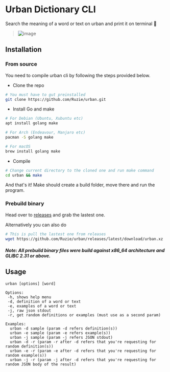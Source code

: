 # Urban Dictionary CLI
Search the meaning of a word or text on urban and print it on terminal :notebook:

> ![image](https://user-images.githubusercontent.com/71683721/175098387-02cd8f81-1c77-44b5-bcea-cc2a70e03c72.png)

## Installation
### From source
You need to compile urban cli by following the steps provided below.

* Clone the repo
```sh
# You must have to gut preinstalled
git clone https://github.com/Ruzie/urban.git
```

* Install Go and make
```sh
# For Debian (Ubuntu, Xubuntu etc)
apt install golang make

# For Arch (Endeavour, Manjaro etc)
pacman -S golang make

# For macOS
brew install golang make
```
* Compile
```sh
# Change current directory to the cloned one and run make command
cd urban && make
```
And that's it! Make should create a build folder, move there and run the program.

### Prebuild binary
Head over to [releases](https://github.com/Ruzie/urban/releases) and grab the lastest one.

Alternatively you can also do
```sh
# This is pull the lastest one from releases
wget https://github.com/Ruzie/urban/releases/latest/download/urban.xz
```
##### Note: All prebuild binary files were build against x86_64 architecture and GLIBC 2.31 or above.

## Usage
```
urban [options] [word]

Options:
 -h, shows help menu
 -d, definition of a word or text
 -e, examples of a word or text
 -j, raw json stdout
 -r, get random definitions or examples (must use as a second param)
 
Examples:
  urban -d sample (param -d refers definition(s))
  urban -e sample (param -e refers example(s))
  urban -j sample (param -j refers JSON stdout)
  urban -d -r (param -r after -d refers that you're requesting for random definition(s))
  urban -e -r (param -e after -d refers that you're requesting for random example(s))
  urban -j -r (param -j after -d refers that you're requesting for random JSON body of the result)
```
